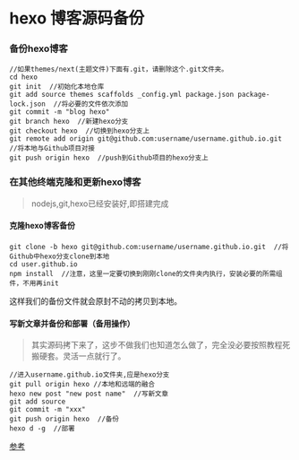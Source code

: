 # hexo 博客源码备份


### 备份hexo博客
```
//如果themes/next(主题文件)下面有.git，请删除这个.git文件夹。
cd hexo
git init  //初始化本地仓库
git add source themes scaffolds _config.yml package.json package-lock.json  //将必要的文件依次添加
git commit -m "blog hexo"
git branch hexo  //新建hexo分支
git checkout hexo  //切换到hexo分支上
git remote add origin git@github.com:username/username.github.io.git  //将本地与Github项目对接
git push origin hexo  //push到Github项目的hexo分支上
```
### 在其他终端克隆和更新hexo博客
> nodejs,git,hexo已经安装好,即搭建完成

#### 克隆hexo博客备份
```
git clone -b hexo git@github.com:username/username.github.io.git  //将Github中hexo分支clone到本地
cd user.github.io
npm install  //注意，这里一定要切换到刚刚clone的文件夹内执行，安装必要的所需组件，不用再init
```
这样我们的备份文件就会原封不动的拷贝到本地。

#### 写新文章并备份和部署（备用操作）

> 其实源码拷下来了，这步不做我们也知道怎么做了，完全没必要按照教程死搬硬套。灵活一点就行了。

```
//进入username.github.io文件夹,应是hexo分支
git pull origin hexo //本地和远端的融合
hexo new post "new post name"  //写新文章
git add source
git commit -m "xxx"
git push origin hexo  //备份
hexo d -g  //部署
```

[参考](https://blog.csdn.net/Monkey_LZL/article/details/60870891)
